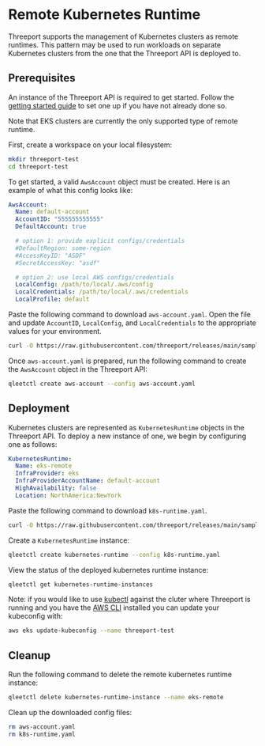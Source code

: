 # Remote Kubernetes Runtime

Threeport supports the management of Kubernetes clusters as remote runtimes.
This pattern may be used to run workloads on separate Kubernetes clusters from the one
that the Threeport API is deployed to.

## Prerequisites

An instance of the Threeport API is required to get started. Follow the [getting started
guide](../getting-started/) to set one up if you have not already done so.

Note that EKS clusters are currently the only supported type of remote runtime.

First, create a workspace on your local filesystem:

```bash
mkdir threeport-test
cd threeport-test
```

To get started, a valid `AwsAccount` object must be created. Here is an example of what this config looks like:

```yaml
AwsAccount:
  Name: default-account
  AccountID: "555555555555"
  DefaultAccount: true

  # option 1: provide explicit configs/credentials
  #DefaultRegion: some-region
  #AccessKeyID: "ASDF"
  #SecretAccessKey: "asdf"

  # option 2: use local AWS configs/credentials
  LocalConfig: /path/to/local/.aws/config
  LocalCredentials: /path/to/local/.aws/credentials
  LocalProfile: default
```

Paste the following command to download `aws-account.yaml`. Open the file and update `AccountID`,
`LocalConfig`, and `LocalCredentials` to the appropriate values for your environment.

```bash
curl -O https://raw.githubusercontent.com/threeport/releases/main/samples/aws-account.yaml
```

Once `aws-account.yaml` is prepared, run the following command to create the `AwsAccount`
object in the Threeport API:
```bash
qleetctl create aws-account --config aws-account.yaml
```

## Deployment

Kubernetes clusters are represented as `KubernetesRuntime` objects in the Threeport API.
To deploy a new instance of one, we begin by configuring one as follows:

```yaml
KubernetesRuntime:
  Name: eks-remote
  InfraProvider: eks
  InfraProviderAccountName: default-account
  HighAvailability: false
  Location: NorthAmerica:NewYork
```

Paste the following command to download `k8s-runtime.yaml`.
```bash
curl -O https://raw.githubusercontent.com/threeport/releases/main/samples/k8s-runtime.yaml
```

Create a `KubernetesRuntime` instance:
```bash
qleetctl create kubernetes-runtime --config k8s-runtime.yaml
```

View the status of the deployed kubernetes runtime instance:
```bash
qleetctl get kubernetes-runtime-instances
```

Note: if you would like to use
[kubectl](https://kubernetes.io/docs/tasks/tools/#kubectl)
against the cluter where Threeport is
running and you have the [AWS CLI](https://aws.amazon.com/cli/)
installed you can update your kubeconfig
with:

```bash
aws eks update-kubeconfig --name threeport-test
```

## Cleanup


Run the following command to delete the remote kubernetes runtime instance:
```bash
qleetctl delete kubernetes-runtime-instance --name eks-remote
```

Clean up the downloaded config files:
```bash
rm aws-account.yaml
rm k8s-runtime.yaml
```
